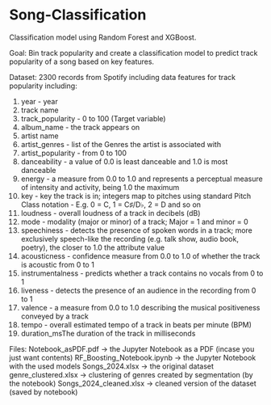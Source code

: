 # Song-Classification
Classification model using Random Forest and XGBoost.

Goal: Bin track popularity and create a classification model to predict track popularity of a song based on key features.

Dataset:
2300 records from Spotify including data features for track popularity including:
1. year - year
2. track name
3. track_popularity - 0 to 100 (Target variable)
4. album_name - the track appears on
5. artist name
6. artist_genres - list of the Genres the artist is associated with
7. artist_popularity - from 0 to 100
8. danceability - a value of 0.0 is least danceable and 1.0 is most danceable
9. energy - a measure from 0.0 to 1.0 and represents a perceptual measure of intensity and activity, being 1.0 the maximum
10. key - key the track is in; integers map to pitches using standard Pitch Class notation - E.g. 0 = C,  1 = C♯/D♭,  2 = D  and so on
11. loudness - overall loudness of a track in decibels (dB)
12. mode - modality (major or minor) of a track; Major = 1 and minor = 0
13. speechiness - detects the presence of spoken words in a track; more exclusively speech-like the recording (e.g. talk show, audio book, poetry), the closer to 1.0 the attribute value
14. acousticness - confidence measure from 0.0 to 1.0 of whether the track is acoustic from 0 to 1
15. instrumentalness - predicts whether a track contains no vocals from 0 to 1
16. liveness - detects the presence of an audience in the recording from 0 to 1
17. valence - a measure from 0.0 to 1.0 describing the musical positiveness conveyed by a track
18. tempo - overall estimated tempo of a track in beats per minute (BPM)
19. duration_msThe duration of the track in milliseconds


Files:
Notebook_asPDF.pdf -> the Jupyter Notebook as a PDF (incase you just want contents)
RF_Boosting_Notebook.ipynb -> the Jupyter Notebook with the used models
Songs_2024.xlsx -> the original dataset
genre_clustered.xlsx -> clustering of genres created by segmentation (by the notebook)
Songs_2024_cleaned.xlsx -> cleaned version of the dataset (saved by notebook)
